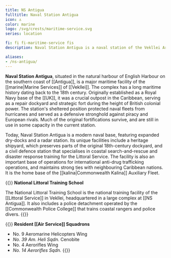 ```yaml
---
title: NS Antigua
fulltitle: Naval Station Antigua
icon: ⚓️
color: marine
logo: /svg/crests/maritime-service.svg
series: location

fi: fi fi-maritime-service fis
description: Naval Station Antigua is a naval station of the Vekllei Armed Forces, located in the republic of Antigua.

aliases:
- /ns-antigua/
---
```

**Naval Station Antigua**, situated in the natural harbour of English Harbour on the southern coast of [[Antigua]], is a major maritime facility of the [[marine|Marine Services]] of [[Vekllei]]. The complex has a long maritime history dating back to the 18th century. Originally established as a Royal Navy base of the [[UK]], it was a crucial outpost in the Caribbean, serving as a repair dockyard and strategic fort during the height of British colonial power. The station's sheltered position protected naval fleets from hurricanes and served as a defensive stronghold against piracy and European rivals. Much of the original fortifications survive, and are still in use in some capacity in the current station.

Today, Naval Station Antigua is a modern naval base, featuring expanded dry-docks and a radar station. Its unique facilities include a heritage shipyard, which preserves parts of the original 18th-century dockyard, and a civil defence station that specialises in coastal search-and-rescue and disaster response training for the Littoral Service. The facility is also an important base of operations for international anti-drug trafficking operations, and maintains strong ties with neighbouring Caribbean nations. It is the home base of the [[kalina|Commonwealth Kalina]] Auxiliary Fleet.

{{<note table>}}
**National Littoral Training School**

The National Littoral Training School is the national training facility of the [[Littoral Service]] in Vekllei, headquartered in a large complex at [[NS Antigua]]. It also includes a police detachment operated by the [[Commonwealth Police College]] that trains coastal rangers and police divers.
{{</note>}}

{{<note table>}}
**Resident [[Air Service]] Squadrons**

* No. 9 Aeromarine Helicopters Wing
* *No. 39 Am. Heli Sqdn.* Cenobite
* No. 4 Aerorifles Wing
* *No. 14 Aerorifles Sqdn.*
{{</note>}}